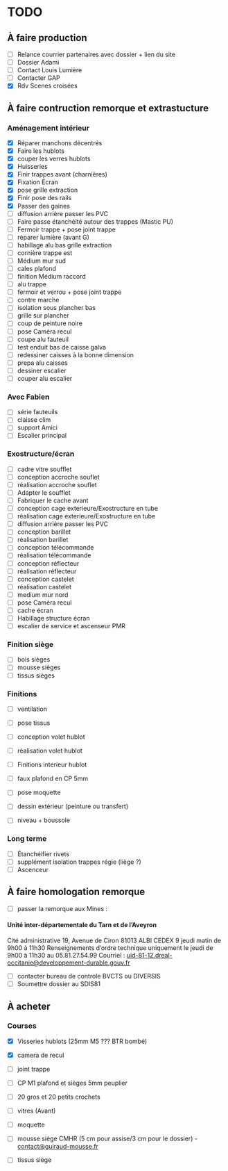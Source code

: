 # TODO

## À faire production

- [ ] Relance courrier partenaires avec dossier + lien du site
- [ ] Dossier Adami
- [ ] Contact Louis Lumière
- [ ] Contacter GAP
- [x] Rdv Scenes croisées

## À faire contruction remorque et extrastucture

### Aménagement intérieur 

- [x] Réparer manchons décentrés
- [x] Faire les hublots 
- [x] couper les verres hublots
- [x] Huisseries
- [x] Finir trappes avant (charnières)
- [x] Fixation Écran
- [x] pose grille extraction
- [x] Finir pose des rails
- [x] Passer des gaines
- [ ] diffusion arrière passer les PVC
- [ ] Faire passe étanchéité autour des trappes (Mastic PU)
- [ ] Fermoir trappe + pose joint trappe
- [ ] réparer lumière (avant G)
- [ ] habillage alu bas grille extraction
- [ ] cornière trappe est
- [ ] Médium mur sud
- [ ] cales plafond
- [ ] finition Médium raccord
- [ ] alu trappe
- [ ] fermoir et verrou + pose joint trappe
- [ ] contre marche
- [ ] isolation sous plancher bas
- [ ] grille sur plancher
- [ ] coup de peinture noire
- [ ] pose Caméra recul
- [ ] coupe alu fauteuil
- [ ] test enduit bas de caisse galva
- [ ] redessiner caisses à la bonne dimension
- [ ] prepa alu caisses
- [ ] dessiner escalier
- [ ] couper alu escalier

### Avec Fabien

 - [ ] série fauteuils
 - [ ] claisse clim
 - [ ] support Amici
 - [ ] Escalier principal

### Exostructure/écran

 - [ ] cadre vitre soufflet
 - [ ] conception accroche souflet
 - [ ] réalisation accroche souflet
 - [ ] Adapter le soufflet
 - [ ] Fabriquer le cache avant
 - [ ] conception cage exterieure/Exostructure en tube
 - [ ] réalisation cage exterieure/Exostructure en tube
 - [ ] diffusion arrière passer les PVC
 - [ ] conception barillet
 - [ ] réalisation barillet
 - [ ] conception télécommande
 - [ ] réalisation télécommande
 - [ ] conception réflecteur
 - [ ] réalisation réflecteur
 - [ ] conception castelet
 - [ ] réalisation castelet
 - [ ] medium mur nord
 - [ ] pose Caméra recul
 - [ ] cache écran
 - [ ] Habillage structure écran
 - [ ] escalier de service et ascenseur PMR

### Finition siège

- [ ] bois sièges
- [ ] mousse sièges
- [ ] tissus sièges

### Finitions

- [ ] ventilation
- [ ] pose tissus
- [ ] conception volet hublot
- [ ] réalisation volet hublot
- [ ] Finitions interieur hublot
- [ ] faux plafond en CP 5mm
- [ ] pose moquette
- [ ] dessin extérieur (peinture ou transfert)
- [ ] niveau + boussole


### Long terme

- [ ] Étanchéifier rivets
- [ ] supplément isolation trappes régie (liège ?)
- [ ] Ascenceur
      
## À faire homologation remorque

- [ ] passer la remorque aux Mines :
#### Unité inter-départementale du Tarn et de l’Aveyron
Cité administrative
19, Avenue de Ciron
81013 ALBI CEDEX 9
jeudi matin de 9h00 à 11h30 	Renseignements d’ordre technique uniquement le jeudi de 9h00 à 11h30 au 05.81.27.54.99
Courriel : uid-81-12.dreal-occitanie@developpement-durable.gouv.fr
- [ ] contacter bureau de controle BVCTS ou DIVERSIS
- [ ] Soumettre dossier au SDIS81

## À acheter

### Courses

- [x] Visseries hublots (25mm M5 ??? BTR bombé)
- [x] camera de recul
- [ ] joint trappe
- [ ] CP M1 plafond et sièges 5mm peuplier
- [ ] 20 gros et 20 petits crochets
- [ ] vitres (Avant)
- [ ] moquette
- [ ] mousse siège CMHR (5 cm pour assise/3 cm pour le dossier) - contact@guiraud-mousse.fr
- [ ] tissus siège



